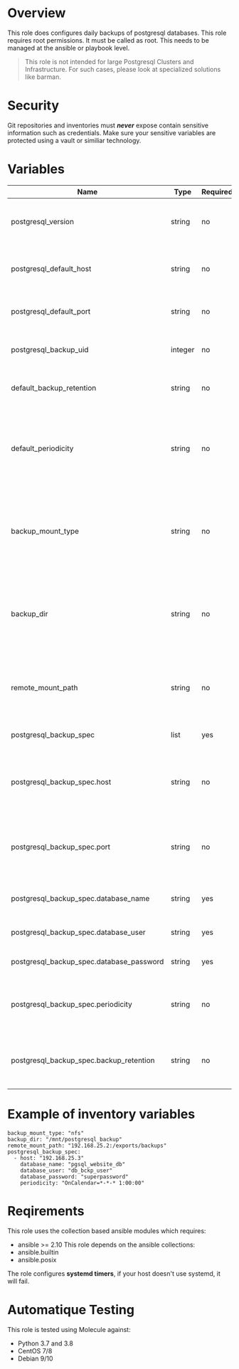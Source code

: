 # Overview
This role does configures daily backups of postgresql databases.
This role requires root permissions. It must be called as root. This needs to be managed at the ansible or playbook level.

>This role is not intended for large Postgresql Clusters and Infrastructure. For such cases, please look at specialized solutions like barman.

# Security
Git repositories and inventories must ***never*** expose contain sensitive information such as credentials.
Make sure your sensitive variables are protected using a vault or similiar technology.

# Variables

| Name  | Type | Required | Default Value | Description |
| ----- | ---- | -------- | ------------- | ----------- |
| postgresql_version | string | no | `13` | The version of postgresql client to use. |
| postgresql_default_host | string | no | `127.0.0.1` | The default hostname or ip to backup from. |
| postgresql_default_port | string | no | `5432` | The default port of the postgresql server. |
| postgresql_backup_uid | integer | no | n.a. | The uid of the backup user to create. |
| default_backup_retention | string | no | `30` | The default number of backups to keep. |
| default_periodicity | string | no | `OnCalendar=*-*-* 22:00:00` | The default periodicity of backups (every night at 10pm). Systemd timer format. |
| backup_mount_type | string | no | `local` | Type of storage that will hold the backup files. Supported types: local, nfs |
| backup_dir | string | no | `/tmp/postgresql_backup` | Path where the backups are sent. Is the mount point in case of network storage. |
| remote_mount_path | string | no | `nfsserver:/path/to/mount` | The remote path of the mount command. Depends on the protocol. |
| postgresql_backup_spec | list | yes | n.a. | The list of databases to backup. |
| postgresql_backup_spec.host | string | no | `postgresql_default_host` | Overrides the postgresql sever host value for this database. |
| postgresql_backup_spec.port | string | no | `postgresql_default_port` | Overrides the postgresql sever port value for this database. |
| postgresql_backup_spec.database_name | string | yes | n.a. | The name of the database to backup. |
| postgresql_backup_spec.database_user | string | yes | n.a. | The username to use. |
| postgresql_backup_spec.database_password | string | yes | n.a. | The password to use. |
| postgresql_backup_spec.periodicity | string | no | `default_periodicity` | Overrides the default periodicity value for this database. |
| postgresql_backup_spec.backup_retention | string | no | `default_backup_retention` | Overrides the default retention value for this database. |

# Example of inventory variables

    backup_mount_type: "nfs"
    backup_dir: "/mnt/postgresql_backup"
    remote_mount_path: "192.168.25.2:/exports/backups"
    postgresql_backup_spec:
      - host: "192.168.25.3"
        database_name: "pgsql_website_db"
        database_user: "db_bckp_user"
        database_password: "superpassword"
        periodicity: "OnCalendar=*-*-* 1:00:00"


# Reqirements

This role uses the collection based ansible modules which requires:
- ansible >= 2.10
This role depends on the ansible collections:
- ansible.builtin
- ansible.posix

The role configures **systemd timers**, if your host doesn't use systemd, it will fail.

# Automatique Testing

This role is tested using Molecule against:
- Python 3.7 and 3.8
- CentOS 7/8
- Debian 9/10